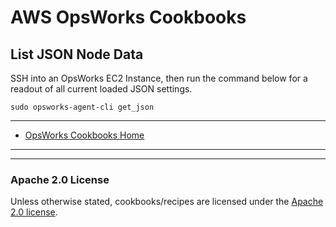 # AWS OpsWorks Cookbooks


## List JSON Node Data

SSH into an OpsWorks EC2 Instance, then run the command below for a readout of all current loaded JSON settings.

``` sudo opsworks-agent-cli get_json ```

----

* [OpsWorks Cookbooks Home](https://github.com/tribalNerd/aws-opsworks-cookbooks/)

----
----

### Apache 2.0 License

Unless otherwise stated, cookbooks/recipes are licensed under the [Apache 2.0 license](http://aws.amazon.com/apache-2-0/).